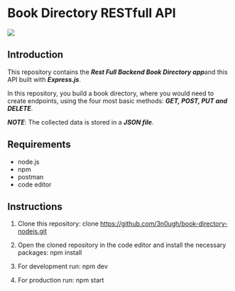 Book Directory RESTfull API
===========================

  <img src="https://user-images.githubusercontent.com/69458980/128169264-5dd902c7-cc9a-4a17-a36d-6492800ca301.jpg">
  
## Introduction


This repository contains the ***Rest Full Backend Book Directory app***and this API built with ***Express.js***. 

In this repository, you build a book directory, where you would need to create endpoints, using the 
four most basic methods: ***GET, POST, PUT and DELETE***.

***NOTE***: The collected data is stored in a ***JSON file***.

## Requirements

- node.js
- npm
- postman
- code editor

## Instructions

1. Clone this repository:
		clone https://github.com/3n0ugh/book-directory-nodejs.git
	
2. Open the cloned repository in the code editor and install the necessary packages:
		npm install
	
3. For development run:
		npm dev
	
4. For production run:
		npm start
	



